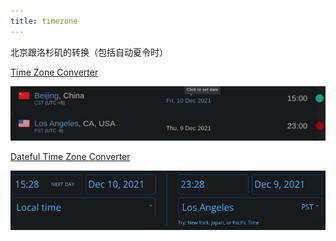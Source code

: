 ```yaml
---
title: timezone
---
```


北京跟洛杉矶的转换（包括自动夏令时）

[Time Zone Converter](https://www.timeanddate.com/worldclock/converter.html?p1=33&p2=137)

![Pasted image 20211210152824](../../assets/Pasted%20image%2020211210152824.png)

[Dateful Time Zone Converter](https://dateful.com/time-zone-converter?tz2=Los-Angeles-California)

![Pasted image 20211210152848](../../assets/Pasted%20image%2020211210152848.png)